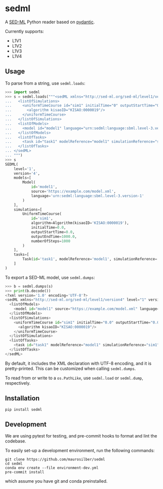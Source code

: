 # sedml

A [SED-ML](https://sed-ml.org) Python reader based on [pydantic](https://docs.pydantic.dev/latest/).

Currently supports:

- L1V1
- L1V2
- L1V3
- L1V4

## Usage

To parse from a string,
use `sedml.loads`:

```python
>>> import sedml
>>> s = sedml.loads("""<sedML xmlns="http://sed-ml.org/sed-ml/level1/version4" level="1" version="4">
...   <listOfSimulations>
...     <uniformTimeCourse id="sim1" initialTime="0" outputStartTime="0" outputEndTime="1000" numberOfSteps="1000">
...       <algorithm kisaoID="KISAO:0000019"/>
...     </uniformTimeCourse>
...   </listOfSimulations>
...   <listOfModels>
...     <model id="model1" language="urn:sedml:language:sbml.level-3.version-1" source="https://example.com/model.xml"/>
...   </listOfModels>
...   <listOfTasks>
...     <task id="task1" modelReference="model1" simulationReference="sim1"/>
...   </listOfTasks>
... </sedML>
... """)
>>> s
SEDML(
    level='1',
    version='4',
    models=[
        Model(
            id='model1',
            source='https://example.com/model.xml',
            language='urn:sedml:language:sbml.level-3.version-1'
        )
    ],
    simulations=[
        UniformTimeCourse(
            id='sim1',
            algorithm=Algorithm(kisaoID='KISAO:0000019'),
            initialTime=0.0,
            outputStartTime=0.0,
            outputEndTime=1000.0,
            numberOfSteps=1000
        )
    ],
    tasks=[
        Task(id='task1', modelReference='model1', simulationReference='sim1')
    ]
)

```

To export a SED-ML model,
use `sedml.dumps`:

```python
>>> b = sedml.dumps(s)
>>> print(b.decode())
<?xml version='1.0' encoding='UTF-8'?>
<sedML xmlns="http://sed-ml.org/sed-ml/level1/version4" level="1" version="4">
  <listOfModels>
    <model id="model1" source="https://example.com/model.xml" language="urn:sedml:language:sbml.level-3.version-1"/>
  </listOfModels>
  <listOfSimulations>
    <uniformTimeCourse id="sim1" initialTime="0.0" outputStartTime="0.0" outputEndTime="1000.0" numberOfSteps="1000">
      <algorithm kisaoID="KISAO:0000019"/>
    </uniformTimeCourse>
  </listOfSimulations>
  <listOfTasks>
    <task id="task1" modelReference="model1" simulationReference="sim1"/>
  </listOfTasks>
</sedML>

```

By default,
it includes the XML declaration with UTF-8 encoding,
and it is pretty-printed.
This can be customized when calling `sedml.dumps`.

To read from or write to a `os.PathLike`,
use `sedml.load` or `sedml.dump`,
respectively.

## Installation

```
pip install sedml
```

## Development

We are using pytest for testing,
and pre-commit hooks to format and lint the codebase.

To easily set-up a development environment,
run the following commands:

```
git clone https://github.com/maurosilber/sedml
cd sedml
conda env create --file environment-dev.yml
pre-commit install
```

which assume you have git and conda preinstalled.
